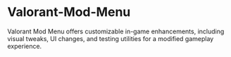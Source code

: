 # Valorant-Mod-Menu
Valorant Mod Menu offers customizable in-game enhancements, including visual tweaks, UI changes, and testing utilities for a modified gameplay experience.
